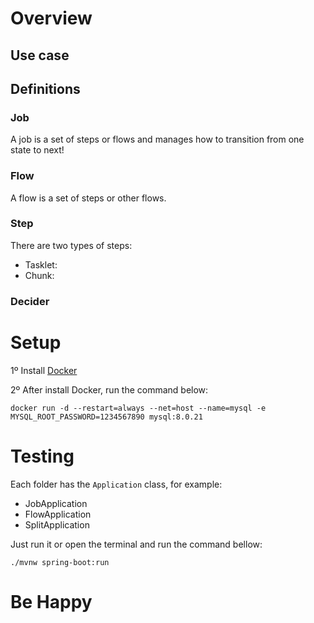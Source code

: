 # Overview

## Use case

## Definitions

### Job

A job is a set of steps or flows and manages how to transition from one state to next!

### Flow

A flow is a set of steps or other flows.

### Step

There are two types of steps:

* Tasklet: 
* Chunk: 

### Decider

# Setup

1º Install [Docker](https://docs.docker.com/get-docker/)

2º After install Docker, run the command below:

`docker run -d --restart=always --net=host --name=mysql -e MYSQL_ROOT_PASSWORD=1234567890 mysql:8.0.21`

# Testing

Each folder has the `Application` class, for example:

- JobApplication
- FlowApplication
- SplitApplication

Just run it or open the terminal and run the command bellow:

`./mvnw spring-boot:run`

# Be Happy